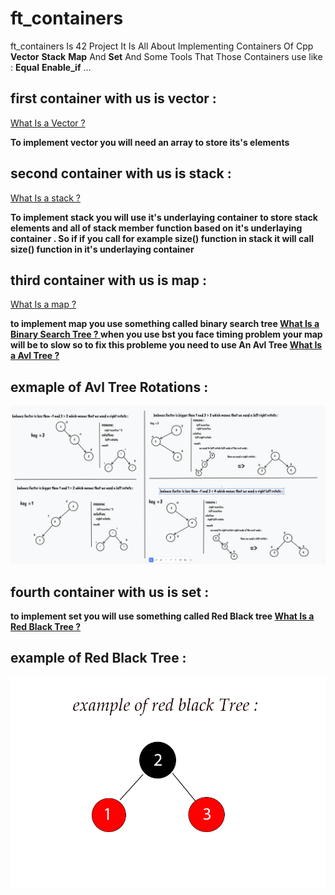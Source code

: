 # ft_containers


ft_containers Is 42 Project
It Is All About Implementing Containers Of Cpp **Vector** **Stack** **Map** And **Set**
And Some Tools That Those Containers use like : **Equal** **Enable_if** ...

## first container with us is vector :

[What Is a Vector ? ](https://cplusplus.com/reference/vector/vector/)

**To implement vector you will need an array to store its's elements**

## second container with us is stack :

[What Is a stack ? ](https://cplusplus.com/reference/stack/stack/)

**To implement stack you will use it's underlaying container to store stack elements
and all of stack member function based on it's underlaying container . So if if you call for example size() function in stack it will call size()
function in it's underlaying container**

## third container with us is map :

[What Is a map ? ](https://cplusplus.com/reference/map/map/)

**to implement map you use something called binary search tree  [What Is a Binary Search Tree ? ](https://en.wikipedia.org/wiki/Binary_search_tree)
when you use bst you face timing problem your map will be to slow so to fix this probleme you need to use An Avl Tree [What Is a Avl Tree ? ](https://en.wikipedia.org/wiki/AVL_tree)**

## exmaple of Avl Tree Rotations :

![example of rotations](./rotations.png)

## fourth container with us is set :

**to implement set you will use something called Red Black tree [What Is a Red Black Tree ? ](https://en.wikipedia.org/wiki/Red%E2%80%93black_tree)**

## example of Red Black Tree :

![example](./red_black_Tree_example.jpg)

